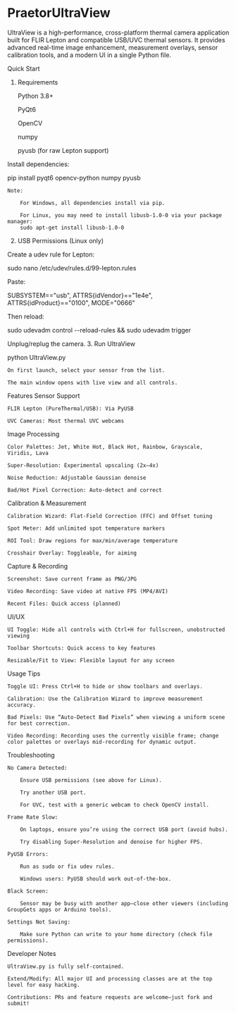 # PraetorUltraView
UltraView is a high-performance, cross-platform thermal camera application built for FLIR Lepton and compatible USB/UVC thermal sensors. It provides advanced real-time image enhancement, measurement overlays, sensor calibration tools, and a modern UI in a single Python file.

Quick Start
1. Requirements

    Python 3.8+

    PyQt6

    OpenCV

    numpy

    pyusb (for raw Lepton support)

Install dependencies:

pip install pyqt6 opencv-python numpy pyusb

    Note:

        For Windows, all dependencies install via pip.

        For Linux, you may need to install libusb-1.0-0 via your package manager:
        sudo apt-get install libusb-1.0-0

2. USB Permissions (Linux only)

Create a udev rule for Lepton:

sudo nano /etc/udev/rules.d/99-lepton.rules

Paste:

SUBSYSTEM=="usb", ATTRS{idVendor}=="1e4e", ATTRS{idProduct}=="0100", MODE="0666"

Then reload:

sudo udevadm control --reload-rules && sudo udevadm trigger

Unplug/replug the camera.
3. Run UltraView

python UltraView.py

    On first launch, select your sensor from the list.

    The main window opens with live view and all controls.

Features
Sensor Support

    FLIR Lepton (PureThermal/USB): Via PyUSB

    UVC Cameras: Most thermal UVC webcams

Image Processing

    Color Palettes: Jet, White Hot, Black Hot, Rainbow, Grayscale, Viridis, Lava

    Super-Resolution: Experimental upscaling (2x–4x)

    Noise Reduction: Adjustable Gaussian denoise

    Bad/Hot Pixel Correction: Auto-detect and correct

Calibration & Measurement

    Calibration Wizard: Flat-Field Correction (FFC) and Offset tuning

    Spot Meter: Add unlimited spot temperature markers

    ROI Tool: Draw regions for max/min/average temperature

    Crosshair Overlay: Toggleable, for aiming

Capture & Recording

    Screenshot: Save current frame as PNG/JPG

    Video Recording: Save video at native FPS (MP4/AVI)

    Recent Files: Quick access (planned)

UI/UX

    UI Toggle: Hide all controls with Ctrl+H for fullscreen, unobstructed viewing

    Toolbar Shortcuts: Quick access to key features

    Resizable/Fit to View: Flexible layout for any screen

Usage Tips

    Toggle UI: Press Ctrl+H to hide or show toolbars and overlays.

    Calibration: Use the Calibration Wizard to improve measurement accuracy.

    Bad Pixels: Use “Auto-Detect Bad Pixels” when viewing a uniform scene for best correction.

    Video Recording: Recording uses the currently visible frame; change color palettes or overlays mid-recording for dynamic output.

Troubleshooting

    No Camera Detected:

        Ensure USB permissions (see above for Linux).

        Try another USB port.

        For UVC, test with a generic webcam to check OpenCV install.

    Frame Rate Slow:

        On laptops, ensure you’re using the correct USB port (avoid hubs).

        Try disabling Super-Resolution and denoise for higher FPS.

    PyUSB Errors:

        Run as sudo or fix udev rules.

        Windows users: PyUSB should work out-of-the-box.

    Black Screen:

        Sensor may be busy with another app—close other viewers (including GroupGets apps or Arduino tools).

    Settings Not Saving:

        Make sure Python can write to your home directory (check file permissions).

Developer Notes

    UltraView.py is fully self-contained.

    Extend/Modify: All major UI and processing classes are at the top level for easy hacking.

    Contributions: PRs and feature requests are welcome—just fork and submit!
